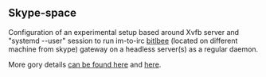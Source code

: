Skype-space
--------------------

Configuration of an experimental setup based around Xvfb server and "systemd
--user" session to run im-to-irc [bitlbee](http://bitlbee.org/) (located on
different machine from skype) gateway on a headless server(s) as a regular
daemon.

More gory details [can be found
here](http://blog.fraggod.net/2013/01/27/skype-to-irc-gateway-on-a-headless-server-as-a-systemd-user-session-daemon.html)
and
[here](http://blog.fraggod.net/2013/01/28/headless-skype-to-irc-gateway-part-3-bitlbee-skyped.html).
